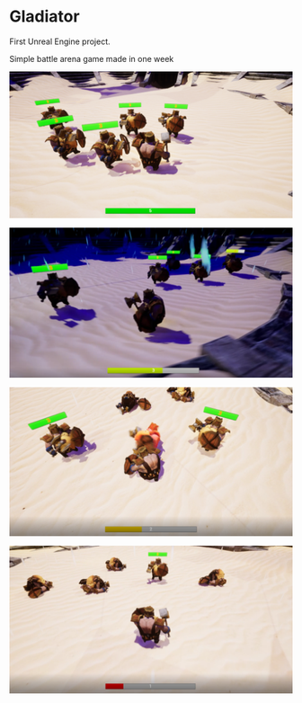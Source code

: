 # Gladiator

First Unreal Engine project.

Simple battle arena game made in one week

![alt text](https://github.com/gabrielboisvert/Gladiator/blob/main/ScreenShot/Battle.PNG)

![alt text](https://github.com/gabrielboisvert/Gladiator/blob/main/ScreenShot/Battle2.PNG)

![alt text](https://github.com/gabrielboisvert/Gladiator/blob/main/ScreenShot/Battle3.PNG)

![alt text](https://github.com/gabrielboisvert/Gladiator/blob/main/ScreenShot/Battle4.PNG)
